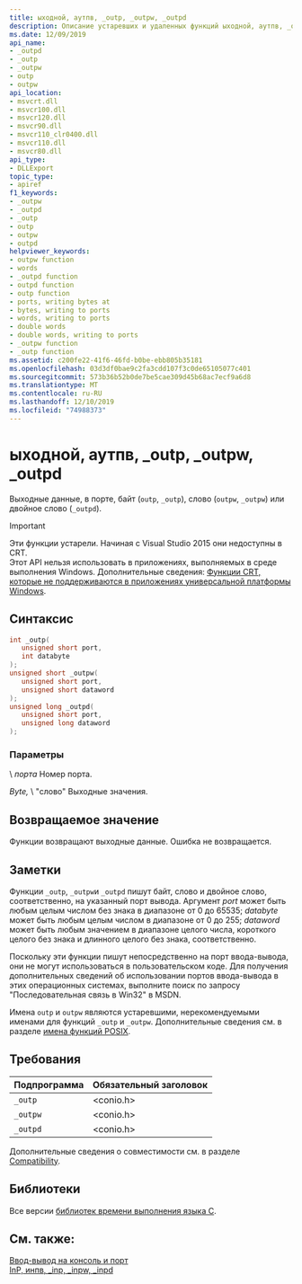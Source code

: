 ```yaml
---
title: ыходной, аутпв, _outp, _outpw, _outpd
description: Описание устаревших и удаленных функций ыходной, аутпв, _outp, _outpw и _outpd библиотеки времени выполнения Microsoft C (CRT).
ms.date: 12/09/2019
api_name:
- _outpd
- _outp
- _outpw
- outp
- outpw
api_location:
- msvcrt.dll
- msvcr100.dll
- msvcr120.dll
- msvcr90.dll
- msvcr110_clr0400.dll
- msvcr110.dll
- msvcr80.dll
api_type:
- DLLExport
topic_type:
- apiref
f1_keywords:
- _outpw
- _outpd
- _outp
- outp
- outpw
- outpd
helpviewer_keywords:
- outpw function
- words
- _outpd function
- outpd function
- outp function
- ports, writing bytes at
- bytes, writing to ports
- words, writing to ports
- double words
- double words, writing to ports
- _outpw function
- _outp function
ms.assetid: c200fe22-41f6-46fd-b0be-ebb805b35181
ms.openlocfilehash: 03d3df0bae9c2fa3cdd107f3c0de65105077c401
ms.sourcegitcommit: 573b36b52b0de7be5cae309d45b68ac7ecf9a6d8
ms.translationtype: MT
ms.contentlocale: ru-RU
ms.lasthandoff: 12/10/2019
ms.locfileid: "74988373"
---
```

# <a name="outp-outpw-_outp-_outpw-_outpd"></a>ыходной, аутпв, _outp, _outpw, _outpd

Выходные данные, в порте, байт (`outp`, `_outp`), слово (`outpw`, `_outpw`) или двойное слово (`_outpd`).

> [!IMPORTANT]
> Эти функции устарели. Начиная с Visual Studio 2015 они недоступны в CRT.  
> Этот API нельзя использовать в приложениях, выполняемых в среде выполнения Windows. Дополнительные сведения: [Функции CRT, которые не поддерживаются в приложениях универсальной платформы Windows](../cppcx/crt-functions-not-supported-in-universal-windows-platform-apps.md).

## <a name="syntax"></a>Синтаксис

```cpp
int _outp(
   unsigned short port,
   int databyte
);
unsigned short _outpw(
   unsigned short port,
   unsigned short dataword
);
unsigned long _outpd(
   unsigned short port,
   unsigned long dataword
);
```

### <a name="parameters"></a>Параметры

\ *порта*
Номер порта.

*Byte,* \ "слово"
Выходные значения.

## <a name="return-value"></a>Возвращаемое значение

Функции возвращают выходные данные. Ошибка не возвращается.

## <a name="remarks"></a>Заметки

Функции `_outp`, `_outpw`и `_outpd` пишут байт, слово и двойное слово, соответственно, на указанный порт вывода. Аргумент *port* может быть любым целым числом без знака в диапазоне от 0 до 65535; *databyte* может быть любым целым числом в диапазоне от 0 до 255; *dataword* может быть любым значением в диапазоне целого числа, короткого целого без знака и длинного целого без знака, соответственно.

Поскольку эти функции пишут непосредственно на порт ввода-вывода, они не могут использоваться в пользовательском коде. Для получения дополнительных сведений об использовании портов ввода-вывода в этих операционных системах, выполните поиск по запросу "Последовательная связь в Win32" в MSDN.

Имена `outp` и `outpw` являются устаревшими, нерекомендуемыми именами для функций `_outp` и `_outpw`. Дополнительные сведения см. в разделе [имена функций POSIX](../error-messages/compiler-warnings/compiler-warning-level-3-c4996.md#posix-function-names).

## <a name="requirements"></a>Требования

|Подпрограмма|Обязательный заголовок|
|-------------|---------------------|
|`_outp`|\<conio.h>|
|`_outpw`|\<conio.h>|
|`_outpd`|\<conio.h>|

Дополнительные сведения о совместимости см. в разделе [Compatibility](../c-runtime-library/compatibility.md).

## <a name="libraries"></a>Библиотеки

Все версии [библиотек времени выполнения языка C](../c-runtime-library/crt-library-features.md).

## <a name="see-also"></a>См. также:

[Ввод-вывод на консоль и порт](../c-runtime-library/console-and-port-i-o.md)\
[InP, инпв, _inp, _inpw, _inpd](../c-runtime-library/inp-inpw-inpd.md)
